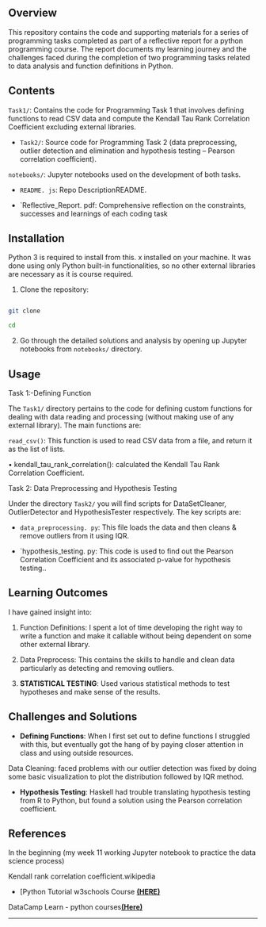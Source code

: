 ## Overview

This repository contains the code and supporting materials for a series of programming tasks completed as part of a reflective report for a python programming course. The report documents my learning journey and the challenges faced during the completion of two programming tasks related to data analysis and function definitions in Python.

## Contents

`Task1/`: Contains the code for Programming Task 1 that involves defining functions to read CSV data and compute the Kendall Tau Rank Correlation Coefficient excluding external libraries.

- `Task2/`: Source code for Programming Task 2 (data preprocessing, outlier detection and elimination and hypothesis testing – Pearson correlation coefficient).

`notebooks/`: Jupyter notebooks used on the development of both tasks.

- `README. js`: Repo DescriptionREADME.

- `Reflective_Report. pdf: Comprehensive reflection on the constraints, successes and learnings of each coding task

## Installation

Python 3 is required to install from this. x installed on your machine. It was done using only Python built-in functionalities, so no other external libraries are necessary as it is course required.

1. Clone the repository:

```bash

git clone

cd

```

2. Go through the detailed solutions and analysis by opening up Jupyter notebooks from `notebooks/` directory.

## Usage

Task 1:-Defining Function

The `Task1/` directory pertains to the code for defining custom functions for dealing with data reading and processing (without making use of any external library). The main functions are:

`read_csv()`: This function is used to read CSV data from a file, and return it as the list of lists.

• kendall_tau_rank_correlation(): calculated the Kendall Tau Rank Correlation Coefficient.

Task 2: Data Preprocessing and Hypothesis Testing

Under the directory `Task2/` you will find scripts for DataSetCleaner, OutlierDetector and HypothesisTester respectively. The key scripts are:

- `data_preprocessing. py`: This file loads the data and then cleans & remove outliers from it using IQR.

- `hypothesis_testing. py: This code is used to find out the Pearson Correlation Coefficient and its associated p-value for hypothesis testing..

## Learning Outcomes

I have gained insight into:

1. Function Definitions: I spent a lot of time developing the right way to write a function and make it callable without being dependent on some other external library.

2. Data Preprocess: This contains the skills to handle and clean data particularly as detecting and removing outliers.

3. **STATISTICAL TESTING**: Used various statistical methods to test hypotheses and make sense of the results.

## Challenges and Solutions

- **Defining Functions**: When I first set out to define functions I struggled with this, but eventually got the hang of by paying closer attention in class and using outside resources.

Data Cleaning: faced problems with our outlier detection was fixed by doing some basic visualization to plot the distribution followed by IQR method.

- **Hypothesis Testing**: Haskell had trouble translating hypothesis testing from R to Python, but found a solution using the Pearson correlation coefficient.

## References

In the beginning (my week 11 working Jupyter notebook to practice the data science process)

Kendall rank correlation coefficient.wikipedia

- [Python Tutorial w3schools Course [**(HERE)**](https://www.w3schools.com/)

DataCamp Learn - python courses[**(Here)**](http://www.datacamp.com/)

---

